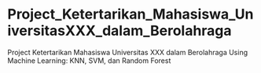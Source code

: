 # Project_Ketertarikan_Mahasiswa_UniversitasXXX_dalam_Berolahraga
Project Ketertarikan Mahasiswa Universitas XXX dalam Berolahraga  Using Machine Learning: KNN, SVM, dan Random Forest
